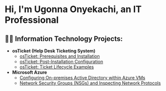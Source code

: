 <h1>Hi, I'm Ugonna Onyekachi, an IT Professional</h1>

<h2>👨‍💻 Information Technology Projects:</h2>

- <b>osTicket (Help Desk Ticketing System)</b>
  - [osTicket: Prerequisites and Installation](https://github.com/Ugonnaonyekachi/osticket-prereqs)
  - [osTicket: Post-Installation Configuration](https://github.com/Ugonnaonyekachi/post-install-config)
  - [osTicket: Ticket Lifecycle Examples](https://github.com/Ugonnaonyekachi/ticket-lifecycle)
- <b>Microsoft Azure</b>
  - [Configuring On-premises Active Directory within Azure VMs](https://github.com/Ugonnaonyekachi/configure-ad)
  - [Network Security Groups (NSGs) and Inspecting Network Protocols](https://github.com/Ugonnaonyekachi/azure-network-protocols)

